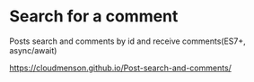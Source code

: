 # Search for a comment
Posts search and comments by id and receive comments(ES7+, async/await)

https://cloudmenson.github.io/Post-search-and-comments/

